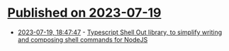 # [Published on 2023-07-19](index.md)

* [2023-07-19, 18:47:47](https://lobste.rs/s/wvyfxf/typescript_shell_out_library_simplify) - [Typescript Shell Out library, to simplify writing and composing shell commands for NodeJS](https://github.com/linkdd/tshellout)
